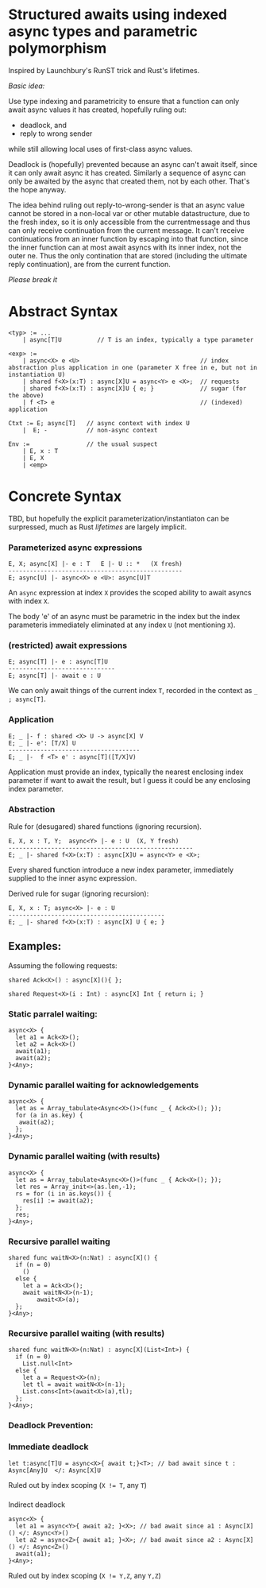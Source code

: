 # Structured awaits using indexed async types and parametric polymorphism

Inspired by Launchbury's RunST trick and Rust's lifetimes.

*Basic idea:*

Use type indexing and parametricity to ensure
that a function can only await async
values it has created, hopefully ruling out:

* deadlock, and
* reply to wrong sender

while still allowing local uses of first-class async values.

Deadlock is (hopefully) prevented because an async can't await itself, since
it can only await async it has created. Similarly a sequence of
async can only be awaited by the async that created them, not by each other.
That's the hope anyway.

The idea behind ruling out reply-to-wrong-sender is that an async
value cannot be stored in a non-local var or other mutable
datastructure, due to the fresh index, so it is only accessible from
the currentmessage and thus can only receive continuation from the
current message.  It can't  receive continuations from an inner
function by escaping into that function, since the inner function can at
most await asyncs with its inner index, not the outer ne. Thus the only
contination that are stored (including the ultimate reply
continuation), are from the current function.

_Please break it_


# Abstract Syntax

```bnf
<typ> := ...
    | async[T]U          // T is an index, typically a type parameter

<exp> :=
    | async<X> e <U>                                  // index abstraction plus application in one (parameter X free in e, but not in instantiation U)
    | shared f<X>(x:T) : async[X]U = async<Y> e <X>;  // requests
    | shared f<X>(x:T) : async[X]U { e; }             // sugar (for the above)
    | f <T> e                                         // (indexed) application

Ctxt := E; async[T]   // async context with index U
    |  E; -           // non-async context

Env :=                // the usual suspect
    | E, x : T
    | E, X
    | <emp>
```

# Concrete Syntax

TBD, but hopefully the explicit parameterization/instantiaton can be surpressed, much as Rust *lifetimes* are largely implicit.

### Parameterized async expressions

```
E, X; async[X] |- e : T   E |- U :: *   (X fresh)
-------------------------------------------------
E; async[U] |- async<X> e <U>: async[U]T
```
An `async` expression at index `X` provides the scoped ability to await asyncs with index `X`.

The body 'e' of an async must be parametric in the index but the index parameteris immediately eliminated at any index `U` (not mentioning `X`).

### (restricted) await expressions

```
E; async[T] |- e : async[T]U
------------------------------
E; async[T] |- await e : U
```

We can only await things of the current index `T`, recorded in the context as `_ ; async[T]`.

### Application

```
E; _ |- f : shared <X> U -> async[X] V
E; _ |- e': [T/X] U
-------------------------------------
E; _ |-  f <T> e' : async[T]([T/X]V)
```

Application must provide an index, typically the nearest enclosing index parameter if want to await the result, but I guess
it could be any enclosing index parameter.


### Abstraction

Rule for (desugared) shared functions (ignoring recursion).

```
E, X, x : T, Y;  async<Y> |- e : U  (X, Y fresh)
----------------------------------------------------
E; _ |- shared f<X>(x:T) : async[X]U = async<Y> e <X>;
```
Every shared function introduce a new index parameter, immediately supplied to the inner async expression.

Derived rule for sugar (ignoring recursion):

```
E, X, x : T; async<X> |- e : U
--------------------------------------------
E; _ |- shared f<X>(x:T) : async[X] U { e; }
```

## Examples:

Assuming the following requests:

```
shared Ack<X>() : async[X](){ };

shared Request<X>(i : Int) : async[X] Int { return i; }
```

### Static parralel waiting:
```
async<X> {
  let a1 = Ack<X>();
  let a2 = Ack<X>()
  await(a1);
  await(a2);
}<Any>;
```

### Dynamic parallel waiting for acknowledgements

```
async<X> {
  let as = Array_tabulate<Async<X>()>(func _ { Ack<X>(); });
  for (a in as.key) {
   await(a2);
  };
}<Any>;
```

### Dynamic parallel waiting (with results)

```
async<X> {
  let as = Array_tabulate<Async<X>()>(func _ { Ack<X>(); });
  let res = Array_init<>(as.len,-1);
  rs = for (i in as.keys()) {
    res[i] := await(a2);
  };
  res;
}<Any>;
```

### Recursive parallel waiting

```
shared func waitN<X>(n:Nat) : async[X]() {
  if (n = 0)
    ()
  else {
    let a = Ack<X>();
    await waitN<X>(n-1);
        await<X>(a);
  };
}<Any>;
```

### Recursive parallel waiting (with results)

```
shared func waitN<X>(n:Nat) : async[X](List<Int>) {
  if (n = 0)
    List.null<Int>
  else {
    let a = Request<X>(n);
    let tl = await waitN<X>(n-1);
    List.cons<Int>(await<X>(a),tl);
  };
}<Any>;
```

### Deadlock Prevention:

### Immediate deadlock


```
let t:async[T]U = async<X>{ await t;}<T>; // bad await since t : Async[Any]U  </: Async[X]U
```

Ruled out by index scoping (`X != T`, any `T`)

###

Indirect deadlock

```
async<X> {
  let a1 = async<Y>{ await a2; }<X>; // bad await since a1 : Async[X]() </: Async<Y>()
  let a2 = async<Z>{ await a1; }<X>; // bad await since a2 : Async[X]() </: Async<Z>()
  await(a1);
}<Any>;
```
Ruled out by index scoping (`X != Y,Z`, any `Y,Z`)
